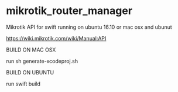 # mikrotik_router_manager

Mikrotik API for swift running on ubuntu 16.10 or mac osx and ubunut

https://wiki.mikrotik.com/wiki/Manual:API


BUILD ON MAC OSX

run sh generate-xcodeproj.sh

BUILD ON UBUNTU

run swift build
